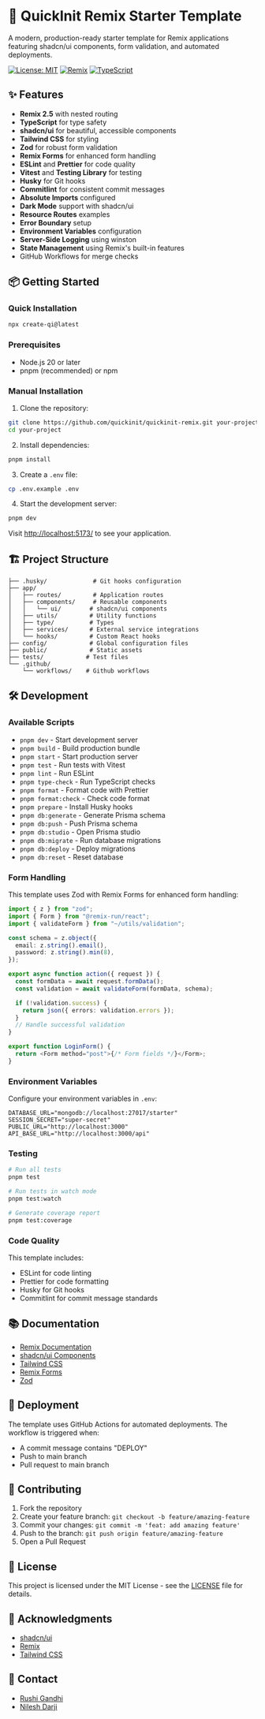 # 🚀 QuickInit Remix Starter Template

A modern, production-ready starter template for Remix applications featuring shadcn/ui components, form validation, and
automated deployments.

[![License: MIT](https://img.shields.io/badge/License-MIT-yellow.svg)](https://opensource.org/licenses/MIT)
[![Remix](https://img.shields.io/badge/Remix-2.5-blueviolet.svg)](https://remix.run/)
[![TypeScript](https://img.shields.io/badge/TypeScript-5.0-blue.svg)](https://www.typescriptlang.org/)

## ✨ Features

- **Remix 2.5** with nested routing
- **TypeScript** for type safety
- **shadcn/ui** for beautiful, accessible components
- **Tailwind CSS** for styling
- **Zod** for robust form validation
- **Remix Forms** for enhanced form handling
- **ESLint** and **Prettier** for code quality
- **Vitest** and **Testing Library** for testing
- **Husky** for Git hooks
- **Commitlint** for consistent commit messages
- **Absolute Imports** configured
- **Dark Mode** support with shadcn/ui
- **Resource Routes** examples
- **Error Boundary** setup
- **Environment Variables** configuration
- **Server-Side Logging** using winston
- **State Management** using Remix's built-in features
- GitHub Workflows for merge checks

## 📦 Getting Started

### Quick Installation

```bash
npx create-qi@latest
```

### Prerequisites

- Node.js 20 or later
- pnpm (recommended) or npm

### Manual Installation

1. Clone the repository:

```bash
git clone https://github.com/quickinit/quickinit-remix.git your-project
cd your-project
```

2. Install dependencies:

```bash
pnpm install
```

3. Create a `.env` file:

```bash
cp .env.example .env
```

4. Start the development server:

```bash
pnpm dev
```

Visit [http://localhost:5173/](http://localhost:5173/) to see your application.

## 🏗️ Project Structure

```
├── .husky/             # Git hooks configuration
├── app/
│   ├── routes/         # Application routes
│   ├── components/     # Reusable components
│   │   └── ui/        # shadcn/ui components
│   ├── utils/         # Utility functions
│   ├── type/          # Types
│   ├── services/      # External service integrations
│   └── hooks/         # Custom React hooks
├── config/            # Global configuration files
├── public/            # Static assets
├── tests/            # Test files
└── .github/
    └── workflows/    # Github workflows
```

## 🛠️ Development

### Available Scripts

- `pnpm dev` - Start development server
- `pnpm build` - Build production bundle
- `pnpm start` - Start production server
- `pnpm test` - Run tests with Vitest
- `pnpm lint` - Run ESLint
- `pnpm type-check` - Run TypeScript checks
- `pnpm format` - Format code with Prettier
- `pnpm format:check` - Check code format
- `pnpm prepare` - Install Husky hooks
- `pnpm db:generate` - Generate Prisma schema
- `pnpm db:push` - Push Prisma schema
- `pnpm db:studio` - Open Prisma studio
- `pnpm db:migrate` - Run database migrations
- `pnpm db:deploy` - Deploy migrations
- `pnpm db:reset` - Reset database

### Form Handling

This template uses Zod with Remix Forms for enhanced form handling:

```typescript
import { z } from "zod";
import { Form } from "@remix-run/react";
import { validateForm } from "~/utils/validation";

const schema = z.object({
  email: z.string().email(),
  password: z.string().min(8),
});

export async function action({ request }) {
  const formData = await request.formData();
  const validation = await validateForm(formData, schema);

  if (!validation.success) {
    return json({ errors: validation.errors });
  }
  // Handle successful validation
}

export function LoginForm() {
  return <Form method="post">{/* Form fields */}</Form>;
}
```

### Environment Variables

Configure your environment variables in `.env`:

```env
DATABASE_URL="mongodb://localhost:27017/starter"
SESSION_SECRET="super-secret"
PUBLIC_URL="http://localhost:3000"
API_BASE_URL="http://localhost:3000/api"
```

### Testing

```bash
# Run all tests
pnpm test

# Run tests in watch mode
pnpm test:watch

# Generate coverage report
pnpm test:coverage
```

### Code Quality

This template includes:

- ESLint for code linting
- Prettier for code formatting
- Husky for Git hooks
- Commitlint for commit message standards

## 📚 Documentation

- [Remix Documentation](https://remix.run/docs)
- [shadcn/ui Components](https://ui.shadcn.com)
- [Tailwind CSS](https://tailwindcss.com/docs)
- [Remix Forms](https://remix.run/docs/en/main/guides/forms)
- [Zod](https://zod.dev)

## 🚀 Deployment

The template uses GitHub Actions for automated deployments. The workflow is triggered when:

- A commit message contains "DEPLOY"
- Push to main branch
- Pull request to main branch

## 🤝 Contributing

1. Fork the repository
2. Create your feature branch: `git checkout -b feature/amazing-feature`
3. Commit your changes: `git commit -m 'feat: add amazing feature'`
4. Push to the branch: `git push origin feature/amazing-feature`
5. Open a Pull Request

## 📄 License

This project is licensed under the MIT License - see the [LICENSE](LICENSE) file for details.

## 🙏 Acknowledgments

- [shadcn/ui](https://ui.shadcn.com)
- [Remix](https://remix.run)
- [Tailwind CSS](https://tailwindcss.com)

## 📧 Contact

- [Rushi Gandhi](https://rushi-web.vercel.app/)
- [Nilesh Darji](https://nileshdarji.me/)
